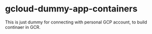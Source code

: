 # gcloud-dummy-app-containers
This is just dummy for connecting with personal GCP account, to build continaer in GCR.
